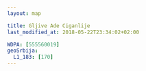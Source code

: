 ```yaml
---
layout: map

title: Gljive Ade Ciganlije
last_modified_at: 2018-05-22T23:34:02+02:00

WDPA: [555560019]
geoSrbija:
  L1_183: [170]
---
```

